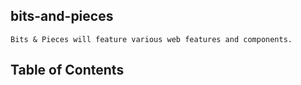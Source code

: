 ## bits-and-pieces
    Bits & Pieces will feature various web features and components.

## Table of Contents
